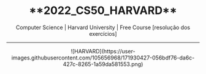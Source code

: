 <div align="center">
  <h1>**2022_CS50_HARVARD**</h1>
</div>
<div align="center">
  Computer Science | Harvard University | Free Course [resolução dos exercícios]
</div>
<hr>
<div align="center">
  ![HARVARD](https://user-images.githubusercontent.com/105656968/171930427-056bdf76-da6c-427c-8265-1a59da581553.png)
</div>

